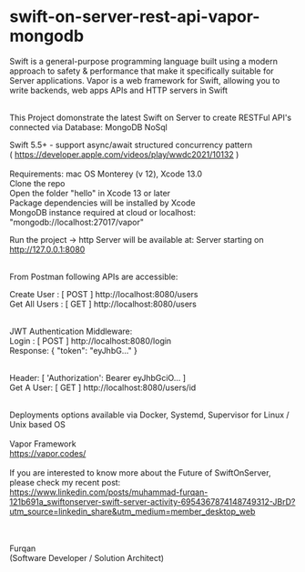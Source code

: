 # swift-on-server-rest-api-vapor-mongodb
Swift is a general-purpose programming language built using a modern approach to safety & performance that make it specifically suitable for Server applications. Vapor is a web framework for Swift, allowing you to write backends, web apps APIs and HTTP servers in Swift
<br/><br/>

This Project domonstrate the latest Swift on Server to create RESTFul API's connected via Database: MongoDB NoSql 
<br/>

Swift 5.5+ - support async/await structured concurrency pattern <br/>
( https://developer.apple.com/videos/play/wwdc2021/10132 )
<br/><br/>
Requirements: mac OS Monterey (v 12), Xcode 13.0 
<br/>
Clone the repo <br/>
Open the folder "hello" in Xcode 13 or later <br/>
Package dependencies will be installed by Xcode <br/>
MongoDB instance required at cloud or localhost: "mongodb://localhost:27017/vapor" <br/>

Run the project -> http Server will be available at:   Server starting on http://127.0.0.1:8080 <br/><br/>

From Postman following APIs are accessible:<br/>

Create User :    [ POST ] http://localhost:8080/users <br/>
Get All Users :  [ GET ] http://localhost:8080/users <br/><br/>

JWT Authentication Middleware: <br/>
Login :          [ POST ] http://localhost:8080/login <br/>
Response: { "token": "eyJhbG..." } <br/><br/>

Header: [ 'Authorization': Bearer eyJhbGciO... ] <br/>
Get A User:      [ GET ] http://localhost:8080/users/id <br/><br/>


Deployments options available via Docker, Systemd, Supervisor for Linux / Unix based OS <br/><br/>
Vapor Framework <br/>
https://vapor.codes/
<br/><br/>
If you are interested to know more about the Future of SwiftOnServer, please check my recent post:
<br/>
https://www.linkedin.com/posts/muhammad-furqan-121b691a_swiftonserver-swift-server-activity-6954367874148749312-JBrD?utm_source=linkedin_share&utm_medium=member_desktop_web
<br/><br/><br/>

Furqan<br/>
(Software Developer / Solution Architect)

